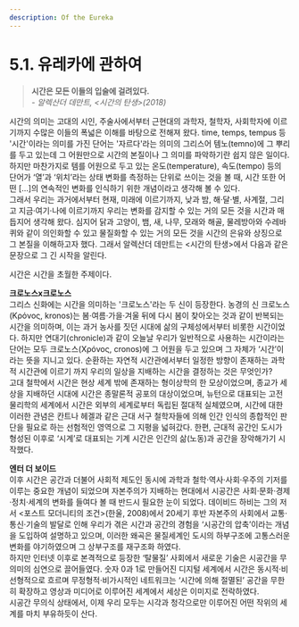 ```yaml
---
description: Of the Eureka
---
```


# 5.1. 유레카에 관하여

> **시간은 모든 이들의 입술에 걸려있다.**   
> _- 알렉산더 데만트, &lt;시간의 탄생&gt;\(2018\)_



시간의 의미는 고대의 시인, 주술사에서부터 근현대의 과학자, 철학자, 사회학자에 이르기까지 수많은 이들의 폭넓은 이해를 바탕으로 전해져 왔다. time, temps, tempus 등 '시간'이라는 의미를 가진 단어는 '자르다'라는 의미의 그리스어 템노\(temno\)에 그 뿌리를 두고 있는데 그 어원만으로 시간의 본질이나 그 의미를 파악하기란 쉽지 않은 일이다. 하지만 마찬가지로 템를 어원으로 두고 있는 온도\(temperature\), 속도\(tempo\) 등의 단어가 ‘열’과 ‘위치’라는 상태 변화를 측정하는 단위로 쓰이는 것을 볼 때, 시간 또한 어떤 \[…\]의 연속적인 변화를 인식하기 위한 개념이라고 생각해 볼 수 있다.  
 그래서 우리는 과거에서부터 현재, 미래에 이르기까지, 낮과 밤, 해·달·별, 사계절, 그리고 지금·여기·나에 이르기까지 우리는 변화를 감지할 수 있는 거의 모든 것을 시간과 매듭지어 생각해 왔다. 심지어 닭과 고양이, 뱀, 새, 나무, 모래와 해골, 물레방아와 수레바퀴와 같이 의인화할 수 있고 물질화할 수 있는 거의 모든 것을 시간의 은유와 상징으로 그 본질을 이해하고자 했다. 그래서 알렉산더 데만트는 &lt;시간의 탄생&gt;에서 다음과 같은 문장으로 그 긴 시작을 알린다.  
  
시간은 시간을 초월한 주제이다.

**크로노스x크로노스**  
그리스 신화에는 시간을 의미하는 '크로노스'라는 두 신이 등장한다. 농경의 신 크로노스\(Κρόνος, kronos\)는 봄·여름·가을·겨울 뒤에 다시 봄이 찾아오는 것과 같이 반복되는 시간을 의미하며, 이는 과거 농사를 짓던 시대에 삶의 구체성에서부터 비롯한 시간이었다. 하지만 연대기\(chronicle\)과 같이 오늘날 우리가 일반적으로 사용하는 시간이라는 단어는 모두 크로노스\(Χρόνος, cronos\)에 그 어원을 두고 있으며 그 자체가 ‘시간’이라는 뜻을 지니고 있다. 순환하는 자연적 시간관에서부터 일정한 방향이 존재하는 과학적 시간관에 이르기 까지 우리의 일상을 지배하는 시간을 결정하는 것은 무엇인가?   
고대 철학에서 시간은 현상 세계 밖에 존재하는 형이상학의 한 모상이었으며, 종교가 세상을 지배하던 시대에 시간은 종말론적 공포의 대상이었으며, 뉴턴으로 대표되는 고전 물리학의 세계에서 시간은 외부의 세계로부터 독립된 절대적 실체였으며, 시간에 대한 이러한 관념은 칸트나 헤겔과 같은 근대 서구 철학자들에 의해 인간 인식의 종합적인 판단을 필요로 하는 선험적인 영역으로 그 지평을 넓혀갔다. 한편, 근대적 공간인 도시가 형성된 이후로 ‘시계’로 대표되는 기계 시간은 인간의 삶\(노동\)과 공간을 장악해가기 시작했다.

**엔터 더 보이드**   
이후 시간은 공간과 더불어 사회적 제도인 동시에 과학과 철학·역사·사회·우주의 기저를 이루는 중요한 개념이 되었으며 자본주의가 지배하는 현대에서 시공간은 사회·문화·경제·정치·세계의 변화를 들여다 볼 때 반드시 필요한 눈이 되었다. 데이비드 하비는 그의 저서 &lt;포스트 모더니티의 조건&gt;\(한울, 2008\)에서 20세기 후반 자본주의 사회에서 교통·통신·기술의 발달로 인해 우리가 겪은 시간과 공간의 경험을 ‘시공간의 압축’이라는 개념을 도입하여 설명하고 있으며, 이러한 왜곡은 물질세계인 도시의 하부구조에 고통스러운 변화를 야기하였으며 그 상부구조를 재구조화 하였다.  
하지만 인터넷 이후로 본격적으로 등장한 ‘탈물질’ 사회에서 새로운 기술은 시공간을 무의미의 심연으로 끌어들였다. 숫자 0과 1로 만들어진 디지털 세계에서 시간은 동시적·비선형적으로 흐르며 무정형적·비가시적인 네트워크는 ‘시간에 의해 절멸된’ 공간을 무한히 확장하고 영상과 미디어로 이루어진 세계에서 세상은 이미지로 전락하였다.   
시공간 무의식 상태에서, 이제 우리 모두는 시각과 청각으로만 이루어진 어떤 작위의 세계를 마치 부유하듯이 산다.



